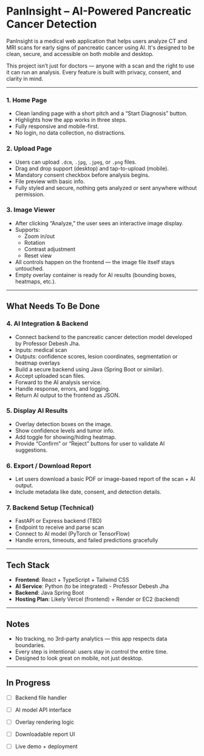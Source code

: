 # PanInsight – AI-Powered Pancreatic Cancer Detection

PanInsight is a medical web application that helps users analyze CT and MRI scans for early signs of pancreatic cancer using AI. It's designed to be clean, secure, and accessible on both mobile and desktop.

This project isn’t just for doctors — anyone with a scan and the right to use it can run an analysis. Every feature is built with privacy, consent, and clarity in mind.

---



### 1. **Home Page**
- Clean landing page with a short pitch and a “Start Diagnosis” button.
- Highlights how the app works in three steps.
- Fully responsive and mobile-first.
- No login, no data collection, no distractions.

### 2. **Upload Page**
- Users can upload `.dcm`, `.jpg`, `.jpeg`, or `.png` files.
- Drag and drop support (desktop) and tap-to-upload (mobile).
- Mandatory consent checkbox before analysis begins.
- File preview with basic info.
- Fully styled and secure, nothing gets analyzed or sent anywhere without permission.

### 3. **Image Viewer**
- After clicking “Analyze,” the user sees an interactive image display.
- Supports:
  - Zoom in/out
  - Rotation
  - Contrast adjustment
  - Reset view
- All controls happen on the frontend — the image file itself stays untouched.
- Empty overlay container is ready for AI results (bounding boxes, heatmaps, etc.).

---

## What Needs To Be Done

### 4. **AI Integration & Backend**
- Connect backend to the pancreatic cancer detection model developed by Professor Debesh Jha.
- Inputs: medical scan
- Outputs: confidence scores, lesion coordinates, segmentation or heatmap overlays
- Build a secure backend using Java (Spring Boot or similar).
- Accept uploaded scan files.
- Forward to the AI analysis service.
- Handle response, errors, and logging.
- Return AI output to the frontend as JSON.


### 5. **Display AI Results**
- Overlay detection boxes on the image.
- Show confidence levels and tumor info.
- Add toggle for showing/hiding heatmap.
- Provide “Confirm” or “Reject” buttons for user to validate AI suggestions.

### 6. **Export / Download Report**
- Let users download a basic PDF or image-based report of the scan + AI output.
- Include metadata like date, consent, and detection details.

### 7. **Backend Setup (Technical)**
- FastAPI or Express backend (TBD)
- Endpoint to receive and parse scan
- Connect to AI model (PyTorch or TensorFlow)
- Handle errors, timeouts, and failed predictions gracefully

---

## Tech Stack

- **Frontend**: React + TypeScript + Tailwind CSS
- **AI Service**: Python (to be integrated) - Professor Debesh Jha
- **Backend**: Java Spring Boot
- **Hosting Plan**: Likely Vercel (frontend) + Render or EC2 (backend)

---

## Notes

- No tracking, no 3rd-party analytics — this app respects data boundaries.
- Every step is intentional: users stay in control the entire time.
- Designed to look great on mobile, not just desktop.

---

## In Progress

- [ ] Backend file handler
- [ ] AI model API interface
- [ ] Overlay rendering logic
- [ ] Downloadable report UI
- [ ] Live demo + deployment

